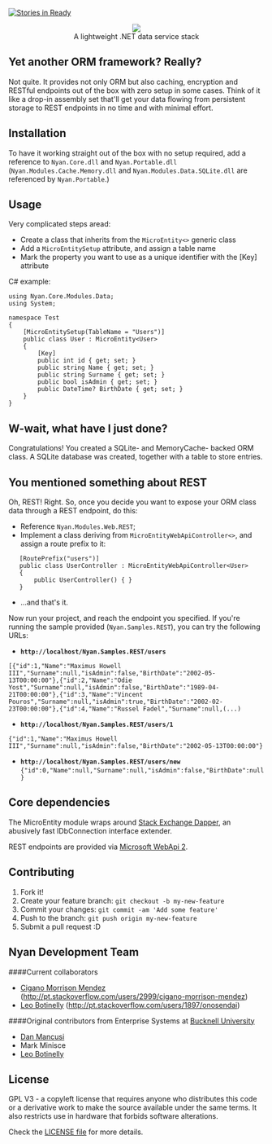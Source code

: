 [![Stories in Ready](https://badge.waffle.io/bucknellu/Nyan.png?label=ready&title=Ready)](https://waffle.io/bucknellu/Nyan)
<p align="center">
<img src='http://i.imgur.com/3lxWGRq.png' /></br>
A lightweight .NET data service stack
</p>



## Yet another ORM framework? Really?

Not quite. It provides not only ORM but also caching, encryption and RESTful endpoints out of the box with zero setup in some cases. Think of it like a drop-in assembly set that'll get your data flowing from persistent storage to REST endpoints in no time and with minimal effort.

## Installation

To have it working straight out of the box with no setup required, add a reference to `Nyan.Core.dll` and `Nyan.Portable.dll` (`Nyan.Modules.Cache.Memory.dll` and `Nyan.Modules.Data.SQLite.dll` are referenced by `Nyan.Portable`.)

## Usage

Very complicated steps aread: 
 - Create a class that inherits from the `MicroEntity<>` generic class
 - Add a `MicroEntitySetup` attribute, and assign a table name
 - Mark the property you want to use as a unique identifier with the [Key] attribute

C# example:

    using Nyan.Core.Modules.Data;
    using System;
    
    namespace Test
    {
        [MicroEntitySetup(TableName = "Users")]
        public class User : MicroEntity<User>
        {
            [Key]
            public int id { get; set; }
            public string Name { get; set; }
            public string Surname { get; set; }
            public bool isAdmin { get; set; }
            public DateTime? BirthDate { get; set; }
        }
    }

## W-wait, what have I just done?

Congratulations! You created a SQLite- and MemoryCache- backed ORM class. A SQLite database was created, together with a table to store entries.

## You mentioned something about REST

Oh, REST! Right. So, once you decide you want to expose your ORM class data through a REST endpoint, do this:

- Reference `Nyan.Modules.Web.REST`;  
- Implement a class deriving from `MicroEntityWebApiController<>`, and assign a route prefix to it:
```
   [RoutePrefix("users")]  
   public class UserController : MicroEntityWebApiController<User>  
   {
       public UserController() { }  
   }
```
- ...and that's it.

Now run your project, and reach the endpoint you specified. If you're running the sample provided (`Nyan.Samples.REST`), you can try the following URLs:

- **`http://localhost/Nyan.Samples.REST/users`**  
 ```
[{"id":1,"Name":"Maximus Howell III","Surname":null,"isAdmin":false,"BirthDate":"2002-05-13T00:00:00"},{"id":2,"Name":"Odie Yost","Surname":null,"isAdmin":false,"BirthDate":"1989-04-21T00:00:00"},{"id":3,"Name":"Vincent Pouros","Surname":null,"isAdmin":true,"BirthDate":"2002-02-23T00:00:00"},{"id":4,"Name":"Russel Fadel","Surname":null,(...)
```
- **`http://localhost/Nyan.Samples.REST/users/1`**  
 ```
{"id":1,"Name":"Maximus Howell III","Surname":null,"isAdmin":false,"BirthDate":"2002-05-13T00:00:00"}
```

- **`http://localhost/Nyan.Samples.REST/users/new`**  
 `{"id":0,"Name":null,"Surname":null,"isAdmin":false,"BirthDate":null}`  

## Core dependencies

The MicroEntity module wraps around [Stack Exchange Dapper](https://github.com/StackExchange/dapper-dot-net), an abusively fast IDbConnection interface extender.

REST endpoints are provided via [Microsoft WebApi 2](http://www.asp.net/web-api/overview/releases/whats-new-in-aspnet-web-api-22).

## Contributing

1. Fork it!
2. Create your feature branch: `git checkout -b my-new-feature`
3. Commit your changes: `git commit -am 'Add some feature'`
4. Push to the branch: `git push origin my-new-feature`
5. Submit a pull request :D

## Nyan Development Team

####Current collaborators
- [Cigano Morrison Mendez](https://github.com/cigano) (http://pt.stackoverflow.com/users/2999/cigano-morrison-mendez)
- [Leo Botinelly](https://www.linkedin.com/in/lbotinelly) (http://pt.stackoverflow.com/users/1897/onosendai)

####Original contributors from Enterprise Systems at [Bucknell University](https://www.bucknell.edu) 
- [Dan Mancusi](mailto:dmancusi@bucknell.edu)  
- Mark Minisce  
- [Leo Botinelly](mailto:leo.botinelly@bucknell.edu)  

## License
GPL V3 - a copyleft license that requires anyone who distributes 
this code or a derivative work to make the source available under the same 
terms. It also restricts use in hardware that forbids software alterations.

Check the [LICENSE file](https://github.com/lbotinelly/Nyan/blob/master/LICENSE) for more details.
